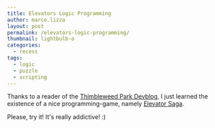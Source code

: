 ```yaml
---
title: Elevators Logic Programming
author: marco.lizza
layout: post
permalink: /elevators-logic-programming/
thumbnail: lightbulb-o
categories:
  - recess
tags:
  - logic
  - puzzle
  - scripting
---
```

Thanks to a reader of the [Thimbleweed Park Devblog][1], I just learned the existence of a nice programming-game, namely [Elevator Saga][2].

Please, try it! It's really addictive! :)

 [1]: http://blog.thimbleweedpark.com "Thimbleweed Park Devblog"
 [2]: http://play.elevatorsaga.com "Elevator Saga"
